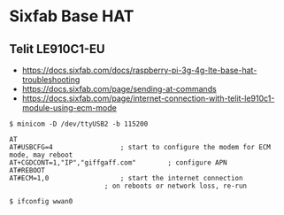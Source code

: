 # Sixfab Base HAT

## Telit LE910C1-EU

- https://docs.sixfab.com/docs/raspberry-pi-3g-4g-lte-base-hat-troubleshooting
- https://docs.sixfab.com/page/sending-at-commands
- https://docs.sixfab.com/page/internet-connection-with-telit-le910c1-module-using-ecm-mode

```
$ minicom -D /dev/ttyUSB2 -b 115200
```

```
AT
AT#USBCFG=4					; start to configure the modem for ECM mode, may reboot
AT+CGDCONT=1,"IP","giffgaff.com"		; configure APN
AT#REBOOT					
AT#ECM=1,0					; start the internet connection
						; on reboots or network loss, re-run
```

```
$ ifconfig wwan0
```
